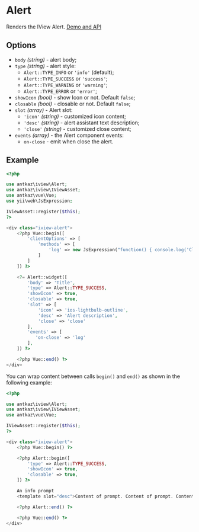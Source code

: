 # Alert

Renders the IView Alert. [Demo and API](https://www.iviewui.com/components/alert-en)

## Options

* `body` *(string)* - alert body;
* `type` *(string)* - alert style:
    * `Alert::TYPE_INFO` or `'info'` (default);
    * `Alert::TYPE_SUCCESS` or `'success'`;
    * `Alert::TYPE_WARNING` or `'warning'`;
    * `Alert::TYPE_ERROR` or `'error'`;
* `showIcon` *(bool)* - show Icon or not. Default `false`;
* `closable` *(bool)* - closable or not. Default `false`;
* `slot` *(array)* - Alert slot:
    * `'icon'` *(string)* - customized icon content;
    * `'desc'` *(string)* - alert assistant text description;
    * `'close'` *(string)* - customized close content;
* `events` *(array)* - the Alert component events:
    * `on-close` - emit when close the alert.

## Example

```php
<?php

use antkaz\iview\Alert;
use antkaz\iview\IViewAsset;
use antkaz\vue\Vue;
use yii\web\JsExpression;

IViewAsset::register($this);
?>

<div class="iview-alert">
    <?php Vue::begin([
        'clientOptions' => [
            'methods' => [
                'log' => new JsExpression("function() { console.log('Close alert') }")
            ]
        ]
    ]) ?>

    <?= Alert::widget([
        'body' => 'Title',
        'type' => Alert::TYPE_SUCCESS,
        'showIcon' => true,
        'closable' => true,
        'slot' => [
            'icon' => 'ios-lightbulb-outline',
            'desc' => 'Alert description',
            'close' => 'close'
        ],
        'events' => [
           'on-close' => 'log'
        ],
    ]) ?>

    <?php Vue::end() ?>
</div>
```

You can wrap content between calls `begin()` and `end()` as shown in the following example:

```php
<?php

use antkaz\iview\Alert;
use antkaz\iview\IViewAsset;
use antkaz\vue\Vue;

IViewAsset::register($this);
?>

<div class="iview-alert">
    <?php Vue::begin() ?>

    <?php Alert::begin([
        'type' => Alert::TYPE_SUCCESS,
        'showIcon' => true,
        'closable' => true,
    ]) ?>

    An info prompt
    <template slot="desc">Content of prompt. Content of prompt. Content of prompt. Content of prompt.</template>

    <?php Alert::end() ?>

    <?php Vue::end() ?>
</div>
```